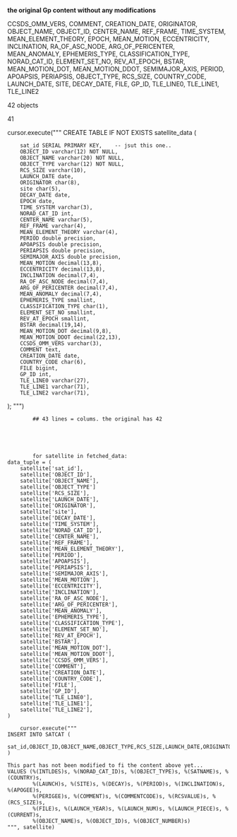 **the original Gp content without any modifications**





CCSDS_OMM_VERS, COMMENT, CREATION_DATE, ORIGINATOR, OBJECT_NAME, OBJECT_ID, CENTER_NAME, REF_FRAME, TIME_SYSTEM, MEAN_ELEMENT_THEORY, EPOCH, MEAN_MOTION, ECCENTRICITY, INCLINATION, RA_OF_ASC_NODE, ARG_OF_PERICENTER, MEAN_ANOMALY, EPHEMERIS_TYPE, CLASSIFICATION_TYPE, NORAD_CAT_ID, ELEMENT_SET_NO, REV_AT_EPOCH, BSTAR, MEAN_MOTION_DOT, MEAN_MOTION_DDOT, SEMIMAJOR_AXIS, PERIOD, APOAPSIS, PERIAPSIS, OBJECT_TYPE, RCS_SIZE, COUNTRY_CODE, LAUNCH_DATE, SITE, DECAY_DATE, FILE, GP_ID, TLE_LINE0, TLE_LINE1, TLE_LINE2

42 objects 

41 


















cursor.execute("""
        CREATE TABLE IF NOT EXISTS satellite_data (

        sat_id SERIAL PRIMARY KEY,    -- jsut this one.. 
        OBJECT_ID varchar(12) NOT NULL,
        OBJECT_NAME varchar(20) NOT NULL,
        OBJECT_TYPE varchar(12) NOT NULL,
        RCS_SIZE varchar(10),
        LAUNCH_DATE date,	
        ORIGINATOR char(8),
        site char(5),
        DECAY_DATE date, 
        EPOCH date, 		
        TIME_SYSTEM varchar(3),
        NORAD_CAT_ID int,  			
        CENTER_NAME varchar(5),
        REF_FRAME varchar(4),
        MEAN_ELEMENT_THEORY varchar(4),
        PERIOD double precision, 
        APOAPSIS double precision, 
        PERIAPSIS double precision, 
        SEMIMAJOR_AXIS double precision, 
        MEAN_MOTION decimal(13,8),
        ECCENTRICITY decimal(13,8),
        INCLINATION decimal(7,4),
        RA_OF_ASC_NODE decimal(7,4),
        ARG_OF_PERICENTER decimal(7,4),
        MEAN_ANOMALY decimal(7,4),
        EPHEMERIS_TYPE smallint, 
        CLASSIFICATION_TYPE char(1),
        ELEMENT_SET_NO smallint,	
        REV_AT_EPOCH smallint, 
        BSTAR decimal(19,14),
        MEAN_MOTION_DOT decimal(9,8),
        MEAN_MOTION_DDOT decimal(22,13),
        CCSDS_OMM_VERS varchar(3),
        COMMENT text,
        CREATION_DATE date,
        COUNTRY_CODE char(6),
        FILE bigint,	
        GP_ID int, 
        TLE_LINE0 varchar(27),
        TLE_LINE1 varchar(71),
        TLE_LINE2 varchar(71),

);
            """)

            ## 43 lines = colums. the original has 42  





            for satellite in fetched_data:
    data_tuple = (
        satellite['sat_id'],
        satellite['OBJECT_ID'],
        satellite['OBJECT_NAME'],
        satellite['OBJECT_TYPE'] 
        satellite['RCS_SIZE'],
        satellite['LAUNCH_DATE'],	
        satellite['ORIGINATOR'],
        satellite['site'],
        satellite['DECAY_DATE'], 
        satellite['TIME_SYSTEM'],
        satellite['NORAD_CAT_ID'],  			
        satellite['CENTER_NAME'],
        satellite['REF_FRAME'],
        satellite['MEAN_ELEMENT_THEORY'],
        satellite['PERIOD'], 
        satellite['APOAPSIS'], 
        satellite['PERIAPSIS'], 
        satellite['SEMIMAJOR_AXIS'], 
        satellite['MEAN_MOTION'],
        satellite['ECCENTRICITY'],
        satellite['INCLINATION'],
        satellite['RA_OF_ASC_NODE'],
        satellite['ARG_OF_PERICENTER'],
        satellite['MEAN_ANOMALY'],
        satellite['EPHEMERIS_TYPE'], 
        satellite['CLASSIFICATION_TYPE'],
        satellite['ELEMENT_SET_NO'],	
        satellite['REV_AT_EPOCH'], 
        satellite['BSTAR'],
        satellite['MEAN_MOTION_DOT'],
        satellite['MEAN_MOTION_DDOT'],
        satellite['CCSDS_OMM_VERS'],
        satellite['COMMENT'],
        satellite['CREATION_DATE'],
        satellite['COUNTRY_CODE'],
        satellite['FILE'],	
        satellite['GP_ID'], 
        satellite['TLE_LINE0'],
        satellite['TLE_LINE1'],
        satellite['TLE_LINE2'],
    )

        cursor.execute("""
    INSERT INTO SATCAT (
        sat_id,OBJECT_ID,OBJECT_NAME,OBJECT_TYPE,RCS_SIZE,LAUNCH_DATE,ORIGINATOR,site,DECAY_DATE,TIME_SYSTEM,NORAD_CAT_ID,CENTER_NAME,REF_FRAME,MEAN_ELEMENT_THEORY,PERIOD,APOAPSIS,PERIAPSIS,SEMIMAJOR_AXIS,MEAN_MOTION,ECCENTRICITY,INCLINATION,RA_OF_ASC_NODE,ARG_OF_PERICENTER,MEAN_ANOMALY,EPHEMERIS_TYPE,CLASSIFICATION_TYPE,ELEMENT_SET_NO,REV_AT_EPOCH,BSTAR,MEAN_MOTION_DOT,MEAN_MOTION_DDOT,CCSDS_OMM_VERS,COMMENT,CREATION_DATE,COUNTRY_CODE,FILE,GP_ID,TLE_LINE0,TLE_LINE1,TLE_LINE2
    )

    This part has not been modified to fi the content above yet... 
    VALUES (%(INTLDES)s, %(NORAD_CAT_ID)s, %(OBJECT_TYPE)s, %(SATNAME)s, %(COUNTRY)s, 
            %(LAUNCH)s, %(SITE)s, %(DECAY)s, %(PERIOD)s, %(INCLINATION)s, %(APOGEE)s, 
            %(PERIGEE)s, %(COMMENT)s, %(COMMENTCODE)s, %(RCSVALUE)s, %(RCS_SIZE)s, 
            %(FILE)s, %(LAUNCH_YEAR)s, %(LAUNCH_NUM)s, %(LAUNCH_PIECE)s, %(CURRENT)s, 
            %(OBJECT_NAME)s, %(OBJECT_ID)s, %(OBJECT_NUMBER)s)
    """, satellite)